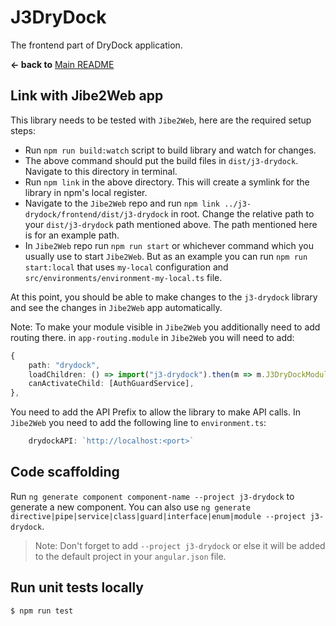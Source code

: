 # J3DryDock

The frontend part of DryDock application.

**← back to** [Main README](../README.md)

## Link with Jibe2Web app

This library needs to be tested with `Jibe2Web`, here are the required setup steps:

- Run `npm run build:watch` script to build library and watch for changes.
- The above command should put the build files in `dist/j3-drydock`. Navigate to this directory in terminal.
- Run `npm link` in the above directory. This will create a symlink for the library in npm's local register.
- Navigate to the `Jibe2Web` repo and run `npm link ../j3-drydock/frontend/dist/j3-drydock` in root. Change the relative path to your `dist/j3-drydock` path mentioned above. The path mentioned here is for an example path.
- In `Jibe2Web` repo run `npm run start` or whichever command which you usually use to start `Jibe2Web`. But as an example you can run `npm run start:local` that uses `my-local` configuration and `src/environments/environment-my-local.ts` file.

At this point, you should be able to make changes to the `j3-drydock` library and see the changes in `Jibe2Web` app automatically.

Note:
To make your module visible in `Jibe2Web` you additionally need to add routing there.
in `app-routing.module` in `Jibe2Web` you will need to add:

```ts
{
    path: "drydock",
    loadChildren: () => import("j3-drydock").then(m => m.J3DryDockModule),
    canActivateChild: [AuthGuardService],
},
```

You need to add the API Prefix to allow the library to make API calls. In `Jibe2Web` you need to add the following line to `environment.ts`:

```ts
    drydockAPI: `http://localhost:<port>`
```

## Code scaffolding

Run `ng generate component component-name --project j3-drydock` to generate a new component. You can also use `ng generate directive|pipe|service|class|guard|interface|enum|module --project j3-drydock`.

> Note: Don't forget to add `--project j3-drydock` or else it will be added to the default project in your `angular.json` file.

## Run unit tests locally

```sh
$ npm run test
```